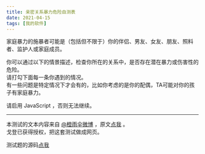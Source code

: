 ```yaml
---
title: 亲密关系暴力危险自测表
date: 2021-04-15
tags: [我的软件]
---
```

家庭暴力的施暴者可能是（包括但不限于）你的伴侣、男友、女友、朋友、照料者、监护人或家庭成员。  

你可以通过以下的情景描述，检查你所在的关系中，是否存在潜在暴力或伤害性的危险。   
请打勾下面每一条你遇到的情况。   
有一些问题是特定情况下才会有的，比如你考虑的是你的配偶，TA可能对你的孩子有家庭暴力。    

<div id="questions">
请启用 JavaScript ，否则无法继续。  
</div><script src='/js/damnfamily.js'></script>

--------

本测试的文本内容来自 [@橙雨伞微博](https://weibo.com/chengyusan) ，原文[点我](https://weibo.com/5939213490/K8LAJeZsa) 。   
戈登已获得授权，把这套测试做成网页。  

测试题的源码[点我](https://gist.github.com/gordonwalkedby/a64862b365660364a4fb2a6adaf841d9)  
